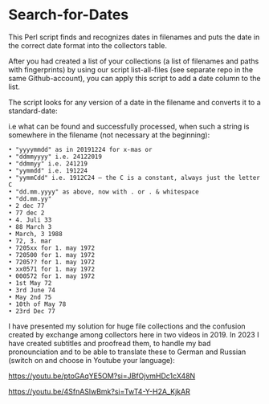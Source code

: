 # Search-for-Dates
This Perl script finds and recognizes dates in filenames and puts the date in the correct date format into the collectors table.

After you had created a list of your collections (a list of filenames and paths with fingerprints) by using our script list-all-files (see separate repo in the same Github-account), you can apply this script to add a date column to the list.

The script looks for any version of a date in the filename and converts it to a standard-date:

i.e what can be found and successfully processed, when such a string is somewhere in the filename (not necessary at the beginning):
  
    • "yyyymmdd" as in 20191224 for x-mas or
    • "ddmmyyyy" i.e. 24122019
    • "ddmmyy" i.e. 241219
    • "yymmdd" i.e. 191224
    • "yymmCdd" i.e. 1912C24 – the C is a constant, always just the letter C
    • "dd.mm.yyyy" as above, now with . or . & whitespace
    • "dd.mm.yy"
    • 2 dec 77
    • 77 dec 2
    • 4. Juli 33
    • 88 March 3
    • March, 3 1988
    • 72, 3. mar
    • 7205xx for 1. may 1972
    • 720500 for 1. may 1972
    • 7205?? for 1. may 1972
    • xx0571 for 1. may 1972
    • 000572 for 1. may 1972
    • 1st May 72
    • 3rd June 74
    • May 2nd 75
    • 10th of May 78
    • 23rd Dec 77
    
I have presented my solution for huge file collections and the confusion created by exchange among collectors here in two videos in 2019. In 2023 I have created subtitles and proofread them, to handle my bad pronounciation and to be able to translate these to German and Russian (switch on and choose in Youtube your language):

https://youtu.be/ptoGAqYE5OM?si=JBfOjvmHDc1cX48N

https://youtu.be/4SfnASlwBmk?si=TwT4-Y-H2A_KjkAR
